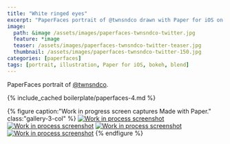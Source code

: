 ```yaml
---
title: "White ringed eyes"
excerpt: "PaperFaces portrait of @twnsndco drawn with Paper for iOS on an iPad."
image: 
  path: &image /assets/images/paperfaces-twnsndco-twitter.jpg 
  feature: *image
  teaser: /assets/images/paperfaces-twnsndco-twitter-teaser.jpg
  thumbnail: /assets/images/paperfaces-twnsndco-twitter-150.jpg
categories: [paperfaces]
tags: [portrait, illustration, Paper for iOS, bokeh, blend]
---
```


PaperFaces portrait of [@twnsndco](https://twitter.com/twnsndco).

{% include_cached boilerplate/paperfaces-4.md %}

{% figure caption:"Work in progress screen captures Made with Paper." class:"gallery-3-col" %}
[![Work in process screenshot](/assets/images/paperfaces-twnsndco-process-1-600.jpg)](/assets/images/paperfaces-twnsndco-process-1-lg.jpg) [![Work in process screenshot](/assets/images/paperfaces-twnsndco-process-2-600.jpg)](/assets/images/paperfaces-twnsndco-process-2-lg.jpg) [![Work in process screenshot](/assets/images/paperfaces-twnsndco-process-3-600.jpg)](/assets/images/paperfaces-twnsndco-process-3-lg.jpg) [![Work in process screenshot](/assets/images/paperfaces-twnsndco-process-4-600.jpg)](/assets/images/paperfaces-twnsndco-process-4-lg.jpg)
{% endfigure %}
